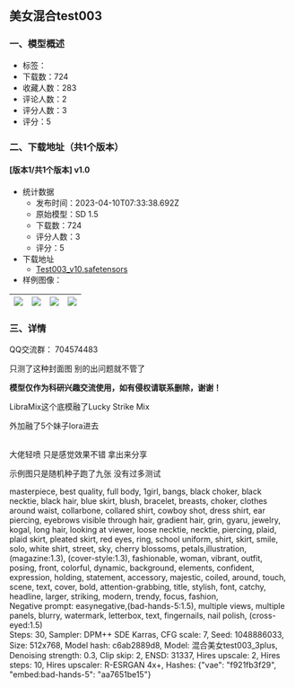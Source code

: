 ## 美女混合test003
### 一、模型概述

- 标签：
- 下载数：724
- 收藏人数：283
- 评论人数：2
- 评分人数：3
- 评分：5

### 二、下载地址（共1个版本）

#### [版本1/共1个版本] v1.0

- 统计数据
  - 发布时间：2023-04-10T07:33:38.692Z
  - 原始模型：SD 1.5
  - 下载数：724
  - 评分人数：3
  - 评分：5
- 下载地址
  - [Test003_v10.safetensors](https://civitai.com/api/download/models/41570)
- 样例图像：

| <img src="https://image.civitai.com/xG1nkqKTMzGDvpLrqFT7WA/a9162ab9-de45-4d21-adea-462986a12f00/width=450/457808.jpeg" /> | <img src="https://image.civitai.com/xG1nkqKTMzGDvpLrqFT7WA/7c0d6a61-2430-4328-21ab-629620a52900/width=450/457812.jpeg" /> | <img src="https://image.civitai.com/xG1nkqKTMzGDvpLrqFT7WA/44f92939-f7dd-4abd-d4db-aed924331100/width=450/457810.jpeg" /> | <img src="https://image.civitai.com/xG1nkqKTMzGDvpLrqFT7WA/34cb3b5a-a527-4648-61e0-eb34d192ae00/width=450/457811.jpeg" /> |
| ---- | ---- | ---- | ---- |


### 三、详情
<p>QQ交流群： 704574483</p><p>只测了这种封面图 别的出问题就不管了</p><p><strong>模型仅作为科研兴趣交流使用，如有侵权请联系删除，谢谢！</strong></p><p>LibraMix这个底模融了Lucky Strike Mix</p><p>外加融了5个妹子lora进去</p><p><strong><br /></strong>大佬轻喷 只是感觉效果不错 拿出来分享</p><p>示例图只是随机种子跑了九张 没有过多测试</p><p>masterpiece, best quality, full body, 1girl, bangs, black choker, black necktie, black hair, blue skirt, blush, bracelet, breasts, choker, clothes around waist, collarbone, collared shirt, cowboy shot, dress shirt, ear piercing, eyebrows visible through hair, gradient hair, grin, gyaru, jewelry, kogal, long hair, looking at viewer, loose necktie, necktie, piercing, plaid, plaid skirt, pleated skirt, red eyes, ring, school uniform, shirt, skirt, smile, solo, white shirt, street, sky, cherry blossoms, petals,illustration, (magazine:1.3), (cover-style:1.3), fashionable, woman, vibrant, outfit, posing, front, colorful, dynamic, background, elements, confident, expression, holding, statement, accessory, majestic, coiled, around, touch, scene, text, cover, bold, attention-grabbing, title, stylish, font, catchy, headline, larger, striking, modern, trendy, focus, fashion,<br />Negative prompt: easynegative,(bad-hands-5:1.5), multiple views, multiple panels, blurry, watermark, letterbox, text, fingernails, nail polish, (cross-eyed:1.5)<br />Steps: 30, Sampler: DPM++ SDE Karras, CFG scale: 7, Seed: 1048886033, Size: 512x768, Model hash: c6ab2889d8, Model: 混合美女test003_3plus, Denoising strength: 0.3, Clip skip: 2, ENSD: 31337, Hires upscale: 2, Hires steps: 10, Hires upscaler: R-ESRGAN 4x+, Hashes: {"vae": "f921fb3f29", "embed:bad-hands-5": "aa7651be15"}</p>